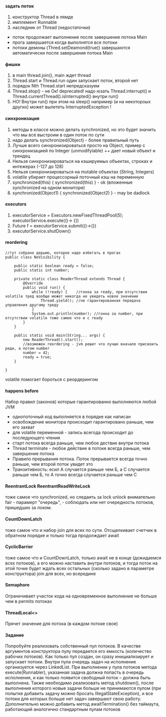 #### задать поток

1. конструктор Thread в лямде
2. имплемент Runnable
3. наследник от Thread (недостаточки)

- поток продолжает выполнение после завершение потока Main
- прога завершается когда выполнятся все потоки
- потоки демоны (Thred.setDeamond(true)) завершаются автоматически после завершения потока Main

#### фишки

1. в main thread.join(), main ждет thread
2. Thread.start и Thread.run один запускает поток, второй нет
3. порядок Nth Thread.start непредсказуем
4. Thread.stop() - не Ок! deprecated! надо юзать Thread.interrupt() и Thread.currentThread().isInterrupted() внутри run()
5. НО! Внутри run() при этом на sleep() например (и на некотороых других) может вылететь InterruptedException !

#### синхронизация

1. методы в классе можно делать synchronized, но это будет значить что мы все выстроим в один поток по сути
2. надо делать synchronized(Object) - более правильный путь
3. Лучше всего синхронизироваться просто на Object, пример с синхронизацией по Integer (unmodifylable) ++ дает новый объект и трендец
4. Нельзя синхронизироваться на кэшируемых объектах, строках и интежерах (-127 до 128)
5. Нельзя синхронизироваться на mutable объектах (String, Integers)
6. volatile убирает процессорный поточный кэш на переменную
7. synchronized(this) { synchronized(this) } - ok (вложенные synchronized на одном мониторе)
8. synchronized(Object1) { synchronized(Object2) } - may be dadlock

#### executors

1. executorService = Executors.newFixedThreadPool(5);  executorService.execute(()-> {})
2. Future<String> f = executorService.submit(()->{})
3. executorService.shutDown()

#### reordering

```
//тут собрано дерьмо, которое надо избегать в прогах
public class NoVisibility {
    
    public static boolean ready = false;
    public static int number;

    private static class ReaderThread extends Thread {
        @Override
        public void run() {
            while (!ready) {    //гонка за ready, при отсутствии volatile тред вообще может никогда не увидеть новое значение 
                Thread.yield(); //не гарантированная передача управления другому треду
            }
            System.out.println(number); //гонка за number, при отсутствии volatile тоже самое что и с ready
        }
    }

    public static void main(String... args) {
        new ReaderThread().start();
        //возможен reordering - jvm решит что лучше вначале присвоить реди, а потом number
        number = 42;
        ready = true;
    }

}

```
volatile помогает бороться с реордерингом

#### happens before

Набор правил (законов) которые гарантированно выполняются любой JVM

- однопоточный код выполняется в порядке как написан
- освобождение монитора происходит гарантировано раньше, чем его захват
- для volatile переменной - запись всегода происходит до последующего чтения
- старт потока всегда раньше, чем любое дествие внутри потока
- Thread terminate - любое действие в потоке всегда раньше, чем завершение потока
- Правило прерывания потока. Поток прерывается всегда точно раньше, чем второй поток увидет это
- Транзитивность: есил А случается раньше чем Б, а С случается раньше чем Б, то А точно всегда случается раньше чем С

#### ReentrantLock  ReentrantReadWriteLock

тоже самое что synchronized, но следаить за lock unlock внимательно
fair - парамерт "очередь", - соблюдать или нет очередность потоков, пришедших за локом.

#### CountDownLatch

тоже самое что и набор join для всех по сути.
Отсщелкивает счетчик в обратном порядке и только тогда продолждает await

#### CyclicBarrier

тоже самое что и CountDownLatch, только await не в конце 
(дожидаемся всех потоков), а его можно наставить внутри потоков, 
и тогда поток на этой точке будет ждать всех остальных 
(сколько задано в параметре конструктора)
join для всех, но всередине

#### Semaphore

Ограничивает участок кода на одновременное выполнение не больше чем в 
permits потоках

#### ThreadLocal<>

Прячет значение для потока (в каждом потоке свое)


#### Задание

Попробуйте реализовать собственный пул потоков. В качестве аргументов 
конструктора пулу передается его емкость (количество рабочих потоков). 
Как только пул создан, он сразу инициализирует и запускает потоки. 
Внутри пула очередь задач на исполнение организуется через 
LinkedList<Runnable>. При выполнении у пула потоков метода 
execute(Runnabler), указанная задача должна попасть в очередь исполнения, 
и как только появится свободный поток – должна быть выполнена. 
Также необходимо реализовать метод shutdown(), после выполнения которого 
новые задачи больше не принимаются пулом (при попытке добавить задачу 
можно бросать IllegalStateException), и все потоки для которых больше 
нет задач завершают свою работу. Дополнительно можно добавить метод 
awaitTermination() без таймаута, работающий аналогично стандартным пулам 
потоков